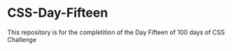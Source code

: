 # CSS-Day-Fifteen

This repository is for the completition of the Day Fifteen of 100 days of CSS Challenge

